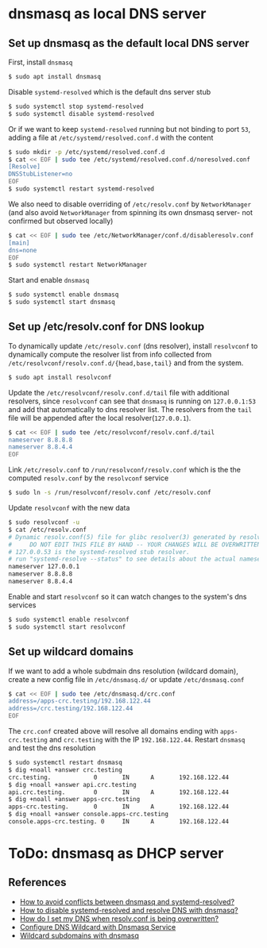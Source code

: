 # dnsmasq as local DNS server
## Set up dnsmasq as the default local DNS server
First, install `dnsmasq`
```bash
$ sudo apt install dnsmasq
```
Disable `systemd-resolved` which is the default dns server stub
```bash
$ sudo systemctl stop systemd-resolved
$ sudo systemctl disable systemd-resolved
```
Or if we want to keep `systemd-resolved` running but not binding to port `53`, adding a file at `/etc/systemd/resolved.conf.d` with the content
```bash
$ sudo mkdir -p /etc/systemd/resolved.conf.d
$ cat << EOF | sudo tee /etc/systemd/resolved.conf.d/noresolved.conf
[Resolve]
DNSStubListener=no
EOF
$ sudo systemctl restart systemd-resolved
```
We also need to disable overriding of `/etc/resolv.conf` by `NetworkManager` (and also avoid `NetworkManager` from spinning its own dnsmasq server- not confirmed but observed locally)
```bash
$ cat << EOF | sudo tee /etc/NetworkManager/conf.d/disableresolv.conf
[main]
dns=none
EOF
$ sudo systemctl restart NetworkManager
```
Start and enable `dnsmasq`
```bash
$ sudo systemctl enable dnsmasq
$ sudo systemctl start dnsmasq
```
## Set up /etc/resolv.conf for DNS lookup
To dynamically update `/etc/resolv.conf` (dns resolver), install `resolvconf` to dynamically compute the resolver list from info collected from `/etc/resolvconf/resolv.conf.d/{head,base,tail}` and from the system.
```bash
$ sudo apt install resolvconf
```
Update the `/etc/resolvconf/resolv.conf.d/tail` file with additional resolvers, since `resolvconf` can see that `dnsmasq` is running on `127.0.0.1:53` and add that automatically to dns resolver list. The resolvers from the `tail` file will be appended after the local resolver(`127.0.0.1`).
```bash
$ cat << EOF | sudo tee /etc/resolvconf/resolv.conf.d/tail
nameserver 8.8.8.8
nameserver 8.8.4.4
EOF
```
Link `/etc/resolv.conf` to `/run/resolvconf/resolv.conf` which is the the computed `resolv.conf` by the `resolvconf` service
```bash
$ sudo ln -s /run/resolvconf/resolv.conf /etc/resolv.conf
```
Update `resolvconf` with the new data
```bash
$ sudo resolvconf -u
$ cat /etc/resolv.conf 
# Dynamic resolv.conf(5) file for glibc resolver(3) generated by resolvconf(8)
#     DO NOT EDIT THIS FILE BY HAND -- YOUR CHANGES WILL BE OVERWRITTEN
# 127.0.0.53 is the systemd-resolved stub resolver.
# run "systemd-resolve --status" to see details about the actual nameservers.
nameserver 127.0.0.1
nameserver 8.8.8.8
nameserver 8.8.4.4
```
Enable and start `resolvconf` so it can watch changes to the system's dns services
```bash
$ sudo systemctl enable resolvconf
$ sudo systemctl start resolvconf
```
## Set up wildcard domains
If we want to add a whole subdmain dns resolution (wildcard domain), create a new config file in `/etc/dnsmasq.d/` or update `/etc/dnsmasq.conf`
```bash
$ cat << EOF | sudo tee /etc/dnsmasq.d/crc.conf
address=/apps-crc.testing/192.168.122.44
address=/crc.testing/192.168.122.44
EOF
```
The `crc.conf` created above will resolve all domains ending with `apps-crc.testing` and `crc.testing` with the IP `192.168.122.44`. Restart `dnsmasq` and test the dns resolution
```bash
$ sudo systemctl restart dnsmasq
$ dig +noall +answer crc.testing
crc.testing.            0       IN      A       192.168.122.44
$ dig +noall +answer api.crc.testing
api.crc.testing.        0       IN      A       192.168.122.44
$ dig +noall +answer apps-crc.testing
apps-crc.testing.       0       IN      A       192.168.122.44
$ dig +noall +answer console.apps-crc.testing
console.apps-crc.testing. 0     IN      A       192.168.122.44
```

# ToDo: dnsmasq as DHCP server
## References
- [How to avoid conflicts between dnsmasq and systemd-resolved?](https://unix.stackexchange.com/questions/304050/how-to-avoid-conflicts-between-dnsmasq-and-systemd-resolved)
- [How to disable systemd-resolved and resolve DNS with dnsmasq?](https://askubuntu.com/questions/898605/how-to-disable-systemd-resolved-and-resolve-dns-with-dnsmasq)
- [How do I set my DNS when resolv.conf is being overwritten?](https://unix.stackexchange.com/questions/128220/how-do-i-set-my-dns-when-resolv-conf-is-being-overwritten)
- [Configure DNS Wildcard with Dnsmasq Service](https://qiita.com/bmj0114/items/9c24d863bcab1a634503)
- [Wildcard subdomains with dnsmasq](https://stackoverflow.com/questions/22313142/wildcard-subdomains-with-dnsmasq)